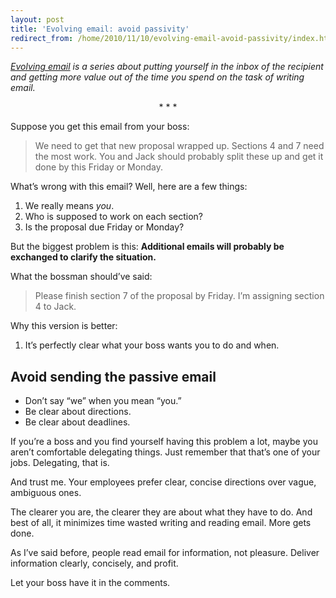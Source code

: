 ```yaml
---
layout: post
title: 'Evolving email: avoid passivity'
redirect_from: /home/2010/11/10/evolving-email-avoid-passivity/index.html
---
```

<p><a href="http://www.practicallyefficient.com/tag/evolving-email"><em>Evolving email</em></a><em> is a series about putting yourself in the inbox of the recipient and getting more value out of the time you spend on the task of writing email.</em>
<p style="text-align: center;">* * *</p>
<p style="text-align: left;">Suppose you get this email from your boss:</p>
<blockquote><p>We need to get that new proposal wrapped up.  Sections 4 and 7 need the most work.  You and Jack should probably split these up and get it done by this Friday or Monday.</p></blockquote>
<p>What’s wrong with this email? Well, here are a few things:</p>
<ol>
<li>We really means <em>you</em>.</li>
<li>Who is supposed to work on each section?</li>
<li>Is the proposal due Friday or Monday?</li>
</ol>
<p>But the biggest problem is this: <strong>Additional emails will probably be exchanged to clarify the situation.</strong></p>
<p>What the bossman should’ve said:</p>
<blockquote><p>Please finish section 7 of the proposal by Friday. I’m assigning section 4 to Jack.</p></blockquote>
<p>Why this version is better:</p>
<ol>
<li>It’s perfectly clear what your boss wants you to do and when.</li>
</ol>
<h2 id="avoidsendingthepassiveemail">Avoid sending the passive email</h2>
<ul>
<li>Don’t say “we” when you mean “you.”</li>
<li>Be clear about directions.</li>
<li>Be clear about deadlines.</li>
</ul>
<p>If you’re a boss and you find yourself having this problem a lot, maybe you aren’t comfortable delegating things.  Just remember that that’s one of your jobs. Delegating, that is.</p>
<p>And trust me. Your employees prefer clear, concise directions over vague, ambiguous ones.</p>
<p>The clearer you are, the clearer they are about what they have to do. And best of all, it minimizes time wasted writing and reading email.  More gets done.</p>
<p>As I’ve said before, people read email for information, not pleasure. Deliver information clearly, concisely, and profit.</p>
<p>Let your boss have it in the comments.</p>
